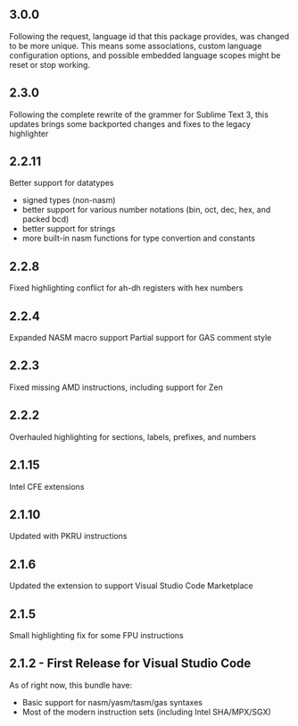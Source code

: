 ## 3.0.0
Following the request, language id that this package provides, was changed to be more unique.
This means some associations, custom language configuration options, and possible embedded language scopes might be reset or stop working.

## 2.3.0
Following the complete rewrite of the grammer for Sublime Text 3, this updates brings some backported changes and fixes to the legacy highlighter

## 2.2.11
Better support for datatypes
* signed types (non-nasm)
* better support for various number notations (bin, oct, dec, hex, and packed bcd)
* better support for strings
* more built-in nasm functions for type convertion and constants

## 2.2.8
Fixed highlighting conflict for ah-dh registers with hex numbers

## 2.2.4
Expanded NASM macro support
Partial support for GAS comment style

## 2.2.3
Fixed missing AMD instructions, including support for Zen

## 2.2.2
Overhauled highlighting for sections, labels, prefixes, and numbers

## 2.1.15
Intel CFE extensions

## 2.1.10
Updated with PKRU instructions

## 2.1.6
Updated the extension to support Visual Studio Code Marketplace

## 2.1.5
Small highlighting fix for some FPU instructions

## 2.1.2 - First Release for Visual Studio Code
As of right now, this bundle have:
* Basic support for nasm/yasm/tasm/gas syntaxes
* Most of the modern instruction sets (including Intel SHA/MPX/SGX)

